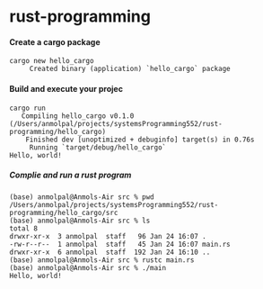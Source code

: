 # rust-programming

#### Create a cargo package
```
cargo new hello_cargo
     Created binary (application) `hello_cargo` package
```
#### Build and execute your projec
```
cargo run     
   Compiling hello_cargo v0.1.0 (/Users/anmolpal/projects/systemsProgramming552/rust-programming/hello_cargo)
    Finished dev [unoptimized + debuginfo] target(s) in 0.76s
     Running `target/debug/hello_cargo`
Hello, world!
```

##### Complie and run a rust program
```
(base) anmolpal@Anmols-Air src % pwd
/Users/anmolpal/projects/systemsProgramming552/rust-programming/hello_cargo/src
(base) anmolpal@Anmols-Air src % ls 
total 8
drwxr-xr-x  3 anmolpal  staff   96 Jan 24 16:07 .
-rw-r--r--  1 anmolpal  staff   45 Jan 24 16:07 main.rs
drwxr-xr-x  6 anmolpal  staff  192 Jan 24 16:10 ..
(base) anmolpal@Anmols-Air src % rustc main.rs 
(base) anmolpal@Anmols-Air src % ./main 
Hello, world!
```